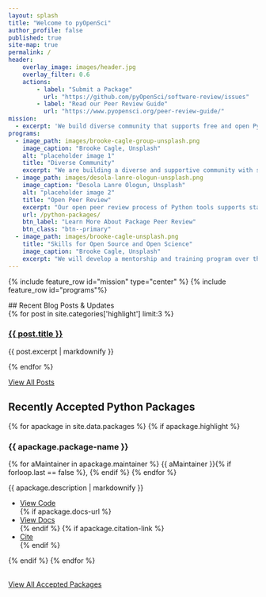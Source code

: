 ```yaml
---
layout: splash
title: "Welcome to pyOpenSci"
author_profile: false
published: true
site-map: true
permalink: /
header:
    overlay_image: images/header.jpg
    overlay_filter: 0.6
    actions:
        - label: "Submit a Package"
          url: "https://github.com/pyOpenSci/software-review/issues"
        - label: "Read our Peer Review Guide"
          url: "https://www.pyopensci.org/peer-review-guide/"
mission:
  - excerpt: 'We build diverse community that supports free and open Python tools for processing scientific data. We also build technical skills needed to contribute to open source and that support open science. Join our global community.'
programs:
  - image_path: images/brooke-cagle-group-unsplash.png
    image_caption: "Brooke Cagle, Unsplash"
    alt: "placeholder image 1"
    title: "Diverse Community"
    excerpt: "We are building a diverse and supportive community with skills that support open source and open science. Join the discussion on [twitter](https://www.twitter.com/pyopensci) or follow along on [discourse](https://pyopensci.discourse.group/)."
  - image_path: images/desola-lanre-ologun-unsplash.png
    image_caption: "Desola Lanre Ologun, Unsplash"
    alt: "placeholder image 2"
    title: "Open Peer Review"
    excerpt: "Our open peer review process of Python tools supports standardized software quality and usability. It also provides needed credit and visibility to tool maintainers. Finally it removes redundancy of packages with similar functionaly across the scientific Python ecosystem."
    url: /python-packages/
    btn_label: "Learn More About Package Peer Review"
    btn_class: "btn--primary"
  - image_path: images/brooke-cagle-unsplash.png
    title: "Skills for Open Source and Open Science"
    image_caption: "Brooke Cagle, Unsplash"
    excerpt: "We will develop a mentorship and training program over the next year to support those who are new to open science and code review. Stay tuned for more."
---
```


{% include feature_row id="mission" type="center" %}
{% include feature_row id="programs"%}

<div class="notice--info" markdown="1">
## Recent Blog Posts & Updates

<div class="feature__wrapper">
   {% for post in site.categories['highlight'] limit:3 %}
   <div class="feature__item">
      <div class="archive__item">
         <div class="archive__item-body">
            <h3 class="archive__item-title"><a href="{{ site.baseurl }}{{ post.url}}" rel="permalink">{{ post.title }}</a></h3>
            <div class="archive__item-excerpt">
               <p>{{ post.excerpt | markdownify }}</p>
            </div>
         </div>
      </div>
   </div>
   {% endfor %}
</div>

<p><a href="/blog/" class="btn btn--info btn--large">View All Posts <i class="fa fa-4 fa-arrow-circle-right" aria-hidden="true"></i></a></p>
</div>


<!-- packages reviewed -->


## Recently Accepted Python Packages


<div class="grid">
    {% for apackage in site.data.packages %}
    {% if apackage.highlight %}
    <div class="cards">
    <article class="archive__item" itemscope="" itemtype="https://schema.org/CreativeWork">
        <!-- <div class="archive__item-teaser">
            <img src="" alt="">
        </div> -->
        <h3 class="card__title no_toc" itemprop="headline">
            <!-- <a href="{{ apackage.link }}" rel="permalink"> -->
            {{ apackage.package-name }}
            <!-- </a> -->
        </h3>
        <p class="page__meta contributors">
         <span><i class="fas fa-feather" aria-hidden="true"></i>
         <!-- Commas in between authors -->
         {% for aMaintainer in apackage.maintainer %}  
         {{ aMaintainer }}{% if forloop.last == false %}, {% endif %}
         {% endfor %}
         </span>
        </p>
        <span class="narrow">
        <p class="archive__item-excerpt narrow" itemprop="description">{{ apackage.description | markdownify }}
        </p>
        </span>
        <!-- This would probably be cool as a list and use light text for each ?
        In this case i wouldn't have the card be a link but maybe the hover highlights
        the content in the card? And the hover state isn't a hand to suggest 
          docs-url: 
  citation-link: -->
        <ul>
          <li>
            <a href="{{ apackage.link }}" rel="permalink"><i class="fab fa-github"></i> View Code </a>
          </li>
          {% if apackage.docs-url %}
          <li>
            <a href="{{ apackage.docs-url }}" rel="permalink"><i class="fas fa-book-open"></i> View Docs</a>
          </li>
          {% endif %}
          {% if apackage.citation-link %}
          <li>
            <a href="{{ apackage.docs-url }}" rel="permalink"><i class="fas fa-bookmark fa-fw"></i> Cite</a>
          </li>
        {% endif %}
        </ul>
    </article>
    </div>
    {% endif %}
    {% endfor %}
</div>


<br clear="both">

   <a href="/python-packages/" class="btn btn--info">View All Accepted Packages <i class="fa fa-4 fa-arrow-circle-right" aria-hidden="true"></i></a>

